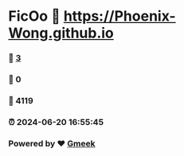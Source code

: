 # FicOo :link: https://Phoenix-Wong.github.io 
### :page_facing_up: [3](https://Phoenix-Wong.github.io/tag.html) 
### :speech_balloon: 0 
### :hibiscus: 4119 
### :alarm_clock: 2024-06-20 16:55:45 
### Powered by :heart: [Gmeek](https://github.com/Meekdai/Gmeek)
